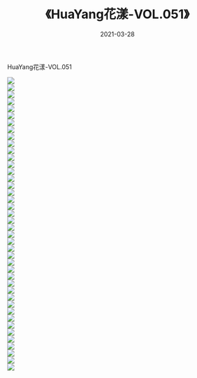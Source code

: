 ﻿---
layout: post
title:  《HuaYang花漾-VOL.051》
date:   2021-03-28
img: http://img.660000.xyz/Sharelink/网络美图/2021/HuaYang花漾-VOL.051/000.jpg
categories: [美女, 清纯, 唯美]
---

HuaYang花漾-VOL.051

  ![](http://img.660000.xyz/Sharelink/网络美图/2021/HuaYang花漾-VOL.051/001.jpg) <br> ![](http://img.660000.xyz/Sharelink/网络美图/2021/HuaYang花漾-VOL.051/002.jpg) <br> ![](http://img.660000.xyz/Sharelink/网络美图/2021/HuaYang花漾-VOL.051/003.jpg) <br> ![](http://img.660000.xyz/Sharelink/网络美图/2021/HuaYang花漾-VOL.051/004.jpg) <br> ![](http://img.660000.xyz/Sharelink/网络美图/2021/HuaYang花漾-VOL.051/005.jpg) <br> ![](http://img.660000.xyz/Sharelink/网络美图/2021/HuaYang花漾-VOL.051/006.jpg) <br> ![](http://img.660000.xyz/Sharelink/网络美图/2021/HuaYang花漾-VOL.051/007.jpg) <br> ![](http://img.660000.xyz/Sharelink/网络美图/2021/HuaYang花漾-VOL.051/008.jpg) <br> ![](http://img.660000.xyz/Sharelink/网络美图/2021/HuaYang花漾-VOL.051/009.jpg) <br> ![](http://img.660000.xyz/Sharelink/网络美图/2021/HuaYang花漾-VOL.051/010.jpg) <br> ![](http://img.660000.xyz/Sharelink/网络美图/2021/HuaYang花漾-VOL.051/011.jpg) <br> ![](http://img.660000.xyz/Sharelink/网络美图/2021/HuaYang花漾-VOL.051/012.jpg) <br> ![](http://img.660000.xyz/Sharelink/网络美图/2021/HuaYang花漾-VOL.051/013.jpg) <br> ![](http://img.660000.xyz/Sharelink/网络美图/2021/HuaYang花漾-VOL.051/014.jpg) <br> ![](http://img.660000.xyz/Sharelink/网络美图/2021/HuaYang花漾-VOL.051/015.jpg) <br> ![](http://img.660000.xyz/Sharelink/网络美图/2021/HuaYang花漾-VOL.051/016.jpg) <br> ![](http://img.660000.xyz/Sharelink/网络美图/2021/HuaYang花漾-VOL.051/017.jpg) <br> ![](http://img.660000.xyz/Sharelink/网络美图/2021/HuaYang花漾-VOL.051/018.jpg) <br> ![](http://img.660000.xyz/Sharelink/网络美图/2021/HuaYang花漾-VOL.051/019.jpg) <br> ![](http://img.660000.xyz/Sharelink/网络美图/2021/HuaYang花漾-VOL.051/020.jpg) <br> ![](http://img.660000.xyz/Sharelink/网络美图/2021/HuaYang花漾-VOL.051/021.jpg) <br> ![](http://img.660000.xyz/Sharelink/网络美图/2021/HuaYang花漾-VOL.051/022.jpg) <br> ![](http://img.660000.xyz/Sharelink/网络美图/2021/HuaYang花漾-VOL.051/023.jpg) <br> ![](http://img.660000.xyz/Sharelink/网络美图/2021/HuaYang花漾-VOL.051/024.jpg) <br> ![](http://img.660000.xyz/Sharelink/网络美图/2021/HuaYang花漾-VOL.051/025.jpg) <br> ![](http://img.660000.xyz/Sharelink/网络美图/2021/HuaYang花漾-VOL.051/026.jpg) <br> ![](http://img.660000.xyz/Sharelink/网络美图/2021/HuaYang花漾-VOL.051/027.jpg) <br> ![](http://img.660000.xyz/Sharelink/网络美图/2021/HuaYang花漾-VOL.051/028.jpg) <br> ![](http://img.660000.xyz/Sharelink/网络美图/2021/HuaYang花漾-VOL.051/029.jpg) <br> ![](http://img.660000.xyz/Sharelink/网络美图/2021/HuaYang花漾-VOL.051/030.jpg) <br> ![](http://img.660000.xyz/Sharelink/网络美图/2021/HuaYang花漾-VOL.051/031.jpg) <br> ![](http://img.660000.xyz/Sharelink/网络美图/2021/HuaYang花漾-VOL.051/032.jpg) <br> ![](http://img.660000.xyz/Sharelink/网络美图/2021/HuaYang花漾-VOL.051/033.jpg) <br> ![](http://img.660000.xyz/Sharelink/网络美图/2021/HuaYang花漾-VOL.051/034.jpg) <br> ![](http://img.660000.xyz/Sharelink/网络美图/2021/HuaYang花漾-VOL.051/035.jpg) <br> ![](http://img.660000.xyz/Sharelink/网络美图/2021/HuaYang花漾-VOL.051/036.jpg) <br> ![](http://img.660000.xyz/Sharelink/网络美图/2021/HuaYang花漾-VOL.051/037.jpg) <br> ![](http://img.660000.xyz/Sharelink/网络美图/2021/HuaYang花漾-VOL.051/038.jpg) <br> ![](http://img.660000.xyz/Sharelink/网络美图/2021/HuaYang花漾-VOL.051/039.jpg) <br> ![](http://img.660000.xyz/Sharelink/网络美图/2021/HuaYang花漾-VOL.051/040.jpg) <br> ![](http://img.660000.xyz/Sharelink/网络美图/2021/HuaYang花漾-VOL.051/041.jpg) <br> ![](http://img.660000.xyz/Sharelink/网络美图/2021/HuaYang花漾-VOL.051/042.jpg) <br>